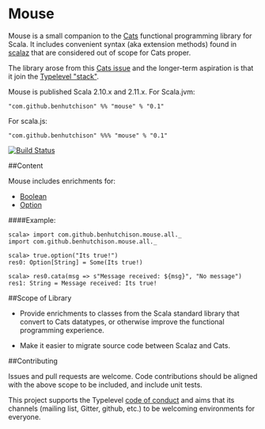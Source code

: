 # Mouse
Mouse is a small companion to the [Cats](https://github.com/typelevel/cats) functional programming library for Scala. It
includes convenient syntax (aka extension methods) found in [scalaz](https://github.com/scalaz/scalaz) that are considered out of scope for Cats proper.

The library arose from this [Cats issue](https://github.com/typelevel/cats/issues/791) and the longer-term aspiration is that it join the [Typelevel "stack"](http://typelevel.org/projects/).

Mouse is published Scala 2.10.x and 2.11.x. For Scala.jvm:

`"com.github.benhutchison" %% "mouse" % "0.1"`
 
For scala.js:

`"com.github.benhutchison" %%% "mouse" % "0.1"`

[![Build Status](https://travis-ci.org/benhutchison/mouse.svg?branch=master)](https://travis-ci.org/benhutchison/mouse)

##Content

Mouse includes enrichments for:

- [Boolean](./shared/src/main/scala/com/github/benhutchison/mouse/boolean.scala)
- [Option](./shared/src/main/scala/com/github/benhutchison/mouse/option.scala)

####Example:

```
scala> import com.github.benhutchison.mouse.all._
import com.github.benhutchison.mouse.all._

scala> true.option("Its true!")
res0: Option[String] = Some(Its true!)

scala> res0.cata(msg => s"Message received: ${msg}", "No message")
res1: String = Message received: Its true!

```

##Scope of Library

- Provide enrichments to classes from the Scala standard library that convert to Cats datatypes, 
or otherwise improve the functional programming experience.

- Make it easier to migrate source code between Scalaz and Cats.

##Contributing

Issues and pull requests are welcome. Code contributions should be aligned with the above scope to be included, and include unit tests.

This project supports the Typelevel [code of conduct](http://typelevel.org/conduct.html) and aims that its channels 
(mailing list, Gitter, github, etc.) to be welcoming environments for everyone.
 

